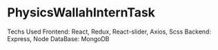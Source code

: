 # PhysicsWallahInternTask

Techs Used
Frontend: React, Redux, React-slider, Axios, Scss
Backend: Express, Node
DataBase: MongoDB
